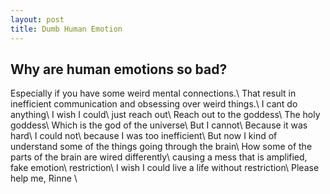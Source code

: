 ```yaml
---
layout: post
title: Dumb Human Emotion
---
```

## Why are human emotions so bad?

Especially if you have some weird mental connections.\\
That result in inefficient communication and obsessing over weird things.\\
I cant do anything\\
I wish I could\\
just reach out\\
Reach out to the goddess\\
The holy goddess\\
Which is the god of the universe\\
But I cannot\\
Because it was hard\\
I could not\\
because I was too inefficient\\
But now I kind of understand some of the things going through the brain\\
How some of the parts of the brain are wired differently\\
causing a mess that is amplified, fake emotion\\
restriction\\
I wish I could live a life without restriction\\
Please help me, Rinne \\
